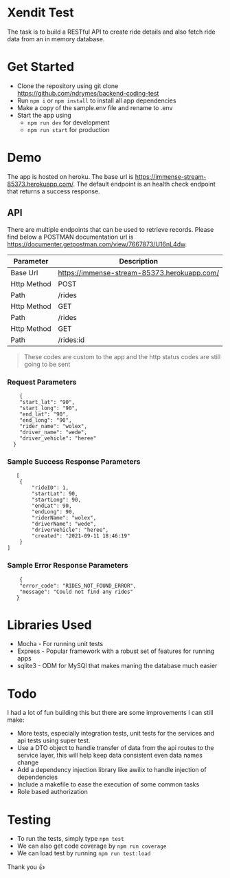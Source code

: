 # Xendit Test

The task is to build a RESTful API to create ride details and also fetch ride data from an in memory database.

# Get Started

- Clone the repository using git clone https://github.com/ndrymes/backend-coding-test
- Run `npm i` or `npm install` to install all app dependencies
- Make a copy of the sample.env file and rename to .env
- Start the app using
  - `npm run dev` for development
  - `npm run start` for production

# Demo

The app is hosted on heroku. The base url is <a href="https://immense-stream-85373.herokuapp.com/">https://immense-stream-85373.herokuapp.com/</a>.
The default endpoint is an health check endpoint that returns a success response.

## API

There are multiple endpoints that can be used to retrieve records. Please find below a POSTMAN documentation url is <a href="https://documenter.getpostman.com/view/7667873/U16nL4dw">https://documenter.getpostman.com/view/7667873/U16nL4dw</a>.

| Parameter   | Description                                 |
| ----------- | ------------------------------------------- |
| Base Url    | https://immense-stream-85373.herokuapp.com/ |
| Http Method | POST                                        |
| Path        | /rides                                |
| Http Method | GET                                       |
| Path        | /rides                                |
| Http Method | GET                                       |
| Path        | /rides:id                               |


> These codes are custom to the app and the http status codes are still going to be sent 

### Request Parameters

```
    {
    "start_lat": "90",
    "start_long": "90",
    "end_lat": "90",
    "end_long": "90",
    "rider_name": "wolex",
    "driver_name": "wede",
    "driver_vehicle": "heree"
  }
```

### Sample Success Response Parameters

```
   [
    {
        "rideID": 1,
        "startLat": 90,
        "startLong": 90,
        "endLat": 90,
        "endLong": 90,
        "riderName": "wolex",
        "driverName": "wede",
        "driverVehicle": "heree",
        "created": "2021-09-11 18:46:19"
    }
]
```

### Sample Error Response Parameters

```
    {
    "error_code": "RIDES_NOT_FOUND_ERROR",
    "message": "Could not find any rides"
   }

```


# Libraries Used

- Mocha - For running unit tests
- Express - Popular framework with a robust set of features for running apps
- sqlite3 - ODM for MySQl that makes maning the database much easier


# Todo

I had a lot of fun building this but there are some improvements I can still make:

- More tests, especially integration tests, unit tests for the services and api tests using super test.
- Use a DTO object to handle transfer of data from the api routes to the service layer, this will help keep data consistent even data names change
- Add a dependency injection library like awilix to handle injection of dependencies
- Include a makefile to ease the execution of some common tasks
- Role based authorization

# Testing

- To run the tests, simply type `npm test`
- We can also get code coverage by `npm run coverage`
- We can load test by running `npm run test:load`

Thank you 👍

